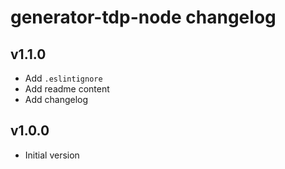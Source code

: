 # generator-tdp-node changelog

## v1.1.0
* Add `.eslintignore`
* Add readme content
* Add changelog

## v1.0.0
* Initial version